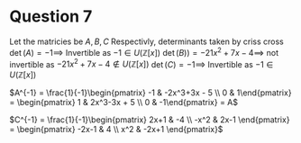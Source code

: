 # Question 7

Let the matricies be $A,B,C$ Respectivly, determinants taken by criss cross
$\operatorname{det}(A) = -1 \implies$ Invertible as $-1 \in U(\mathbb{Z}[x])$
$\operatorname{det}(B)) = −21x^2+7x−4 \implies$ not invertible as $−21x^2+7x−4 \notin U(\mathbb{Z}[x])$
$\operatorname{det}(C) = -1 \implies$ Invertible as $-1 \in U(\mathbb{Z}[x])$

$A^{-1} = \frac{1}{-1}\begin{pmatrix} -1 & -2x^3+3x - 5 \\ 0 & 1\end{pmatrix} = \begin{pmatrix} 1 & 2x^3-3x + 5 \\ 0 & -1\end{pmatrix} = A$

$C^{-1} = \frac{1}{-1}\begin{pmatrix} 2x+1 & -4 \\ -x^2 & 2x-1 \end{pmatrix} = \begin{pmatrix} -2x-1 & 4 \\ x^2 & -2x+1 \end{pmatrix}$